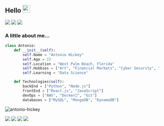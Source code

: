 <H2> Hello <img src="https://media.giphy.com/media/hvRJCLFzcasrR4ia7z/giphy.gif" width="25px"></H2>

<p>
    <a>
        <img src="https://img.shields.io/github/stars/antonio-hickey?affiliations=OWNER%2CCOLLABORATOR&style=social">
    </a>
    <a target="_blank"href="https://medium.com/@antonio-hickey"><img src="https://img.shields.io/badge/Medium%20-%231572B6.svg?&style=?style=flat&logo=medium&logoColor=white" /></a>
    <a><img src=https://img.shields.io/badge/Send%20Tip%20Via%20XMR-47piAitS3GiizBzZGywkyM7AEk5pnUGdYCCppXniARzoTuZ1fCSEiAYS1zPzdCdNuoC9wHVphYWJihTjyBesyEid5cojbZj-blue /></a>
</p>

### A little about me...
```python
class Antonio:
    def __init__(self):
        self.Name = "Antonio Hickey"
        self.Age = 22
        self.Location = "West Palm Beach, Florida"
        self.Hobbies = ["Art", "Financial Markets", "Cyber Security", "Learning New Things"]
        self.Learning = "Data Science"

    def Technologies(self):
        backEnd = ["Python", "Node.js"]
        frontEnd = ["React.js", "JavaScript"]
        devOps = ["AWS", "Docker🐳", "Git"]
        databases = ["MySQL", "MongoDB", "DynamoDB"]
```
<p align="left"> <img src="https://github-readme-stats.vercel.app/api?username=antonio-hickey&show_icons=true&theme=dark" alt="antonio-hickey" />
 <p>
 <a><img src="https://img.shields.io/badge/Python-14354C?style=for-the-badge&logo=python&logoColor=white" /> </a>
 <a><img src="https://img.shields.io/badge/React-20232A?style=for-the-badge&logo=react&logoColor=61DAFB" /> </a>
 <a><img src="https://img.shields.io/badge/MySQL-00000F?style=for-the-badge&logo=mysql&logoColor=white" /> </a>
 <a><img src="https://img.shields.io/badge/MongoDB-4EA94B?style=for-the-badge&logo=mongodb&logoColor=white" /> </a>
 </p>
